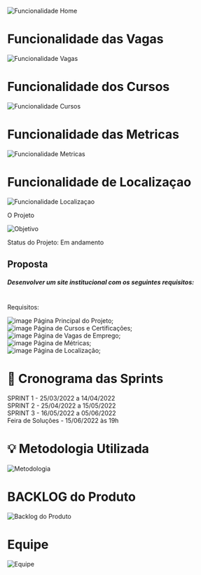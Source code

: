 ![Funcionalidade Home](https://user-images.githubusercontent.com/102235459/163428847-e8bb96ce-8fd2-4aaf-a617-be0d056ffa92.gif)

<h1> Funcionalidade das Vagas </h1>

![Funcionalidade Vagas](https://user-images.githubusercontent.com/102235459/163428985-371dea67-519f-4c1a-8e55-57dacb528d25.gif)

<h1> Funcionalidade dos Cursos </h1>

![Funcionalidade Cursos](https://user-images.githubusercontent.com/102235459/163429191-6de6b9fa-1261-4ac6-9787-29a0602c1d63.gif)


<h1> Funcionalidade das Metricas </h1>

![Funcionalidade Metricas](https://user-images.githubusercontent.com/102235459/163429249-62c75143-cae4-4c17-8cb1-be3a0819c1f1.gif)

<h1> Funcionalidade de Localizaçao </h1>

![Funcionalidade Localizaçao](https://user-images.githubusercontent.com/102235459/163429341-796052b4-1f28-4d4f-93a5-95f3f66d2eb1.gif)



O Projeto


![Objetivo](https://user-images.githubusercontent.com/102235459/163418692-6b39e344-4907-48ac-82f1-622f05cc93ec.png)

Status do Projeto: Em andamento

<h2>Proposta</h2>
<h5> Desenvolver um site institucional com os seguintes requisitos:</h5><br>
Requisitos: <bR>

![image](https://user-images.githubusercontent.com/102235459/163419870-2e0f0b03-e7d8-4bf5-b960-c81da66486b5.png) Página Principal do Projeto;
  <br>
  ![image](https://user-images.githubusercontent.com/102235459/163419926-51ed7496-dc6c-4d5d-a3a6-4d94b5a531fd.png) Página de Cursos e Certificações;
  <br>
  ![image](https://user-images.githubusercontent.com/102235459/163419987-520f59b9-e704-42cc-a249-33b67c5426a5.png) Página de Vagas de Emprego; 
  <br>
  ![image](https://user-images.githubusercontent.com/102235459/163420025-1a5db223-b1a4-4856-95a9-bd4488b102a2.png) Página de Métricas;
  <br>
  ![image](https://user-images.githubusercontent.com/102235459/163420062-4339f577-0e4b-4b9d-af9d-b3d7225c187c.png)
Página de Localização;
  <br>

  <h1> 📆 Cronograma das Sprints </h1> 
  SPRINT 1 - 25/03/2022 a 14/04/2022<br>
  SPRINT 2 - 25/04/2022 a 15/05/2022<br>
  SPRINT 3 - 16/05/2022 a 05/06/2022<br>
  Feira de Soluções - 15/06/2022 às 19h<br>
  <h1> 💡 Metodologia Utilizada </h1>
  
  
  ![Metodologia](https://user-images.githubusercontent.com/102235459/163420835-5978259b-4a69-407f-bd59-3c7d6414d679.png)
<br>
  
  <h1> BACKLOG do Produto </h1>
  
  ![Backlog do Produto](https://user-images.githubusercontent.com/102235459/163421038-ac4e6f9a-e1e9-499f-ae49-2c11e3ff7364.png)
  
  <h1> Equipe </h1>
  

  ![Equipe](https://user-images.githubusercontent.com/102235459/163421166-c8cd67eb-6438-4c00-87c2-c0f281b3230b.png)




